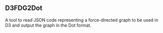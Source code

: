 ## D3FDG2Dot

A tool to read JSON code representing a force-directed graph to be used in D3 and
output the graph in the Dot format.
